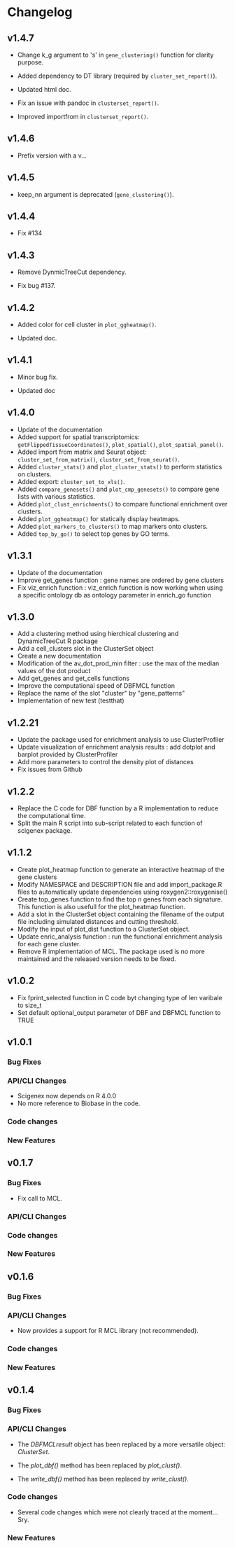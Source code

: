 
# Changelog

## v1.4.7

* Change k_g argument to 's' in `gene_clustering()` function for clarity purpose.

* Added dependency to DT library (required by `cluster_set_report()`).

* Updated html doc.

* Fix an issue with pandoc in `clusterset_report()`.

* Improved importfrom in `clusterset_report()`.

## v1.4.6

* Prefix version with a v...

## v1.4.5

* keep_nn argument is deprecated (`gene_clustering()`).

## v1.4.4

* Fix #134

## v1.4.3

* Remove DynmicTreeCut dependency.

* Fix bug #137.

## v1.4.2

* Added color for cell cluster in `plot_ggheatmap()`.

* Updated doc.

## v1.4.1

* Minor bug fix.

* Updated doc

## v1.4.0

*   Update of the documentation
*   Added support for spatial transcriptomics: `getFlippedTissueCoordinates()`, `plot_spatial()`, `plot_spatial_panel()`.
*   Added import from matrix and Seurat object: `cluster_set_from_matrix()`, `cluster_set_from_seurat()`.
*   Added `cluster_stats()` and `plot_cluster_stats()` to perform statistics on clusters.
*   Added export: `cluster_set_to_xls()`.
*   Added `compare_genesets()` and `plot_cmp_genesets()` to compare gene lists with various statistics.
*   Added `plot_clust_enrichments()` to compare functional enrichment over clusters.
*   Added `plot_ggheatmap()` for statically display heatmaps.
*   Added `plot_markers_to_clusters()` to map markers onto clusters.
*   Added `top_by_go()` to select top genes by GO terms.

## v1.3.1

*   Update of the documentation
*   Improve get_genes function : gene names are ordered by gene clusters
*   Fix viz_enrich function : viz_enrich function is now working when using a specific ontology db as ontology parameter in enrich_go function


## v1.3.0

*   Add a clustering method using hierchical clustering and DynamicTreeCut R package
*   Add a cell_clusters slot in the ClusterSet object
*   Create a new documentation
*   Modification of the av_dot_prod_min filter : use the max of the median values of the dot product
*   Add get_genes and get_cells functions
*   Improve the computational speed of DBFMCL function
*   Replace the name of the slot "cluster" by "gene_patterns"
*   Implementation of new test (testthat)


## v1.2.21

*   Update the package used for enrichment analysis to use ClusterProfiler
*   Update visualization of enrichment analysis results : add dotplot and barplot provided by ClusterProfiler
*   Add more parameters to control the density plot of distances
*   Fix issues from Github

## v1.2.2

*   Replace the C code for DBF function by a R implementation to reduce the computational time.
*   Split the main R script into sub-script related to each function of scigenex package.

## v1.1.2

*   Create plot_heatmap function to generate an interactive heatmap of the gene clusters
*   Modify NAMESPACE and DESCRIPTION file and add import_package.R files to automatically update dependencies using roxygen2::roxygenise()
*   Create top_genes function to find the top n genes from each signature. This function is also usefull for the plot_heatmap function.
*   Add a slot in the ClusterSet object containing the filename of the output file including simulated distances and cutting threshold.
*   Modify the input of plot_dist function to a ClusterSet object.
*   Update enric_analysis function : run the functional enrichment analysis for each gene cluster.
*   Remove R implementation of MCL. The package used is no more maintained and the released version needs to be fixed.


## v1.0.2

*   Fix fprint_selected function in C code byt changing type of len varibale to size_t
*   Set default optional_output parameter of DBF and DBFMCL function to TRUE

## v1.0.1

### Bug Fixes

### API/CLI Changes

*   Scigenex now depends on R 4.0.0
*   No more reference to Biobase in the code.

### Code changes

### New Features


## v0.1.7

### Bug Fixes

*   Fix call to MCL.

### API/CLI Changes

### Code changes


### New Features


## v0.1.6

### Bug Fixes

### API/CLI Changes

*   Now provides a support for R MCL library (not recommended).


### Code changes


### New Features



## v0.1.4

### Bug Fixes


### API/CLI Changes

*   The *DBFMCLresult* object has been replaced by a more versatile object: *ClusterSet*.

*   The *plot_dbf()* method has been replaced by *plot_clust()*.

*   The *write_dbf()* method has been replaced by *write_clust()*.


### Code changes

*   Several code changes which were not clearly traced at the moment... Sry.

### New Features

